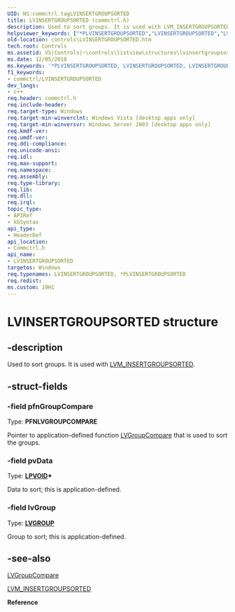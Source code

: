 ```yaml
---
UID: NS:commctrl.tagLVINSERTGROUPSORTED
title: LVINSERTGROUPSORTED (commctrl.h)
description: Used to sort groups. It is used with LVM_INSERTGROUPSORTED.helpviewer_keywords: ["*PLVINSERTGROUPSORTED","LVINSERTGROUPSORTED","LVINSERTGROUPSORTED structure [Windows Controls]","PLVINSERTGROUPSORTED","PLVINSERTGROUPSORTED structure pointer [Windows Controls]","commctrl/LVINSERTGROUPSORTED","commctrl/PLVINSERTGROUPSORTED","controls.LVINSERTGROUPSORTED","controls.inet_LVINSERTGROUPSORTED","inet_LVINSERTGROUPSORTED","inet_LVINSERTGROUPSORTED_cpp"]
old-location: controls\LVINSERTGROUPSORTED.htm
tech.root: Controls
ms.assetid: VS|Controls|~\controls\listview\structures\lvinsertgroupsorted.htm
ms.date: 12/05/2018
ms.keywords: '*PLVINSERTGROUPSORTED, LVINSERTGROUPSORTED, LVINSERTGROUPSORTED structure [Windows Controls], PLVINSERTGROUPSORTED, PLVINSERTGROUPSORTED structure pointer [Windows Controls], commctrl/LVINSERTGROUPSORTED, commctrl/PLVINSERTGROUPSORTED, controls.LVINSERTGROUPSORTED, controls.inet_LVINSERTGROUPSORTED, inet_LVINSERTGROUPSORTED, inet_LVINSERTGROUPSORTED_cpp'
f1_keywords:
- commctrl/LVINSERTGROUPSORTED
dev_langs:
- c++
req.header: commctrl.h
req.include-header: 
req.target-type: Windows
req.target-min-winverclnt: Windows Vista [desktop apps only]
req.target-min-winversvr: Windows Server 2003 [desktop apps only]
req.kmdf-ver: 
req.umdf-ver: 
req.ddi-compliance: 
req.unicode-ansi: 
req.idl: 
req.max-support: 
req.namespace: 
req.assembly: 
req.type-library: 
req.lib: 
req.dll: 
req.irql: 
topic_type:
- APIRef
- kbSyntax
api_type:
- HeaderDef
api_location:
- Commctrl.h
api_name:
- LVINSERTGROUPSORTED
targetos: Windows
req.typenames: LVINSERTGROUPSORTED, *PLVINSERTGROUPSORTED
req.redist: 
ms.custom: 19H1
---
```


# LVINSERTGROUPSORTED structure


## -description


Used to sort groups. It is used with <a href="https://docs.microsoft.com/windows/desktop/Controls/lvm-insertgroupsorted">LVM_INSERTGROUPSORTED</a>.


## -struct-fields




### -field pfnGroupCompare

Type: <b>PFNLVGROUPCOMPARE</b>

Pointer to application-defined function <a href="https://docs.microsoft.com/windows/desktop/api/commctrl/nc-commctrl-pfnlvgroupcompare">LVGroupCompare</a> that is used to sort the groups.


### -field pvData

Type: <b><a href="https://docs.microsoft.com/windows/desktop/WinProg/windows-data-types">LPVOID</a>*</b>

Data to sort; this is application-defined.


### -field lvGroup

Type: <b><a href="https://docs.microsoft.com/windows/desktop/api/commctrl/ns-commctrl-lvgroup">LVGROUP</a></b>

Group to sort; this is application-defined.


## -see-also




<a href="https://docs.microsoft.com/windows/desktop/api/commctrl/nc-commctrl-pfnlvgroupcompare">LVGroupCompare</a>



<a href="https://docs.microsoft.com/windows/desktop/Controls/lvm-insertgroupsorted">LVM_INSERTGROUPSORTED</a>



<b>Reference</b>
 

 

